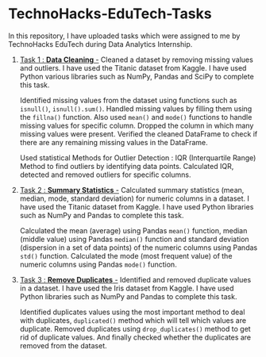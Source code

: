 # TechnoHacks-EduTech-Tasks
In this repository, I have uploaded tasks which were assigned to me by TechnoHacks EduTech during Data Analytics Internship.

1. [Task 1 : **Data Cleaning** -](https://github.com/Maryam0330/TechnoHacks-EduTech-Tasks/blob/main/Task%201/data_cleaning.ipynb)
   Cleaned a dataset by removing missing values and outliers. I have used the Titanic dataset from Kaggle. I have used Python 
   various libraries such as NumPy, Pandas and SciPy to complete this task.
   
   Identified missing values from the dataset using  functions such as `isnull()`, `isnull().sum()`. Handled missing values by filling 
   them using the `fillna()` function. Also used `mean()` and `mode()` functions to handle missing values for specific column. Dropped the column in which many missing values were 
   present. Verified the cleaned DataFrame to check if there are any remaining missing values in the DataFrame.
   
   Used statistical Methods for Outlier Detection : IQR (Interquartile Range) Method to find outliers by identifying data points. 
   Calculated IQR, detected and removed outliers for specific columns.

2. [Task 2 : **Summary Statistics** -](https://github.com/Maryam0330/TechnoHacks-EduTech-Tasks/blob/main/Task%202/summary_statistics.ipynb)
   Calculated summary statistics (mean, median, mode, standard deviation) for numeric columns in a dataset. I have used the Titanic 
   dataset from Kaggle. I have used Python libraries such as NumPy and Pandas to complete this task. 

   Calculated the mean (average) using Pandas `mean()` function, median (middle value) using Pandas `median()` function and standard 
   deviation (dispersion in a set of data points) of the numeric  columns using Pandas `std()` function. Calculated the mode (most 
   frequent value) of the numeric columns using Pandas `mode()` function.

3. [Task 3 : **Remove Duplicates** -](https://github.com/Maryam0330/TechnoHacks-EduTech-Tasks/blob/main/Task%203/remove_duplicates.ipynb)
   Identified and removed duplicate values in a dataset. I have used the Iris dataset from Kaggle. I  have used Python libraries 
   such as NumPy and Pandas to complete this task. 

   Identified duplicates values using the most important method to deal with duplicates, `duplicated()` method which will tell which 
   values are duplicate. Removed duplicates using `drop_duplicates()` method to get rid of duplicate values. And finally checked 
   whether the duplicates are removed from the dataset. 

